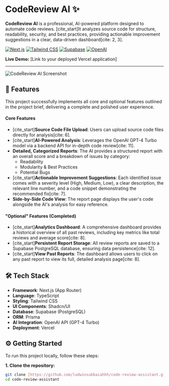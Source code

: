# CodeReview AI ✨

**CodeReview AI** is a professional, AI-powered platform designed to automate code reviews. [cite_start]It analyzes source code for structure, readability, security, and best practices, providing actionable improvement suggestions in a clear, data-driven dashboard[cite: 2, 3].

[![Next.js](https://img.shields.io/badge/Next.js-000000?style=for-the-badge&logo=nextdotjs&logoColor=white)](https://nextjs.org/)
[![Tailwind CSS](https://img.shields.io/badge/Tailwind_CSS-38B2AC?style=for-the-badge&logo=tailwind-css&logoColor=white)](https://tailwindcss.com/)
[![Supabase](https://img.shields.io/badge/Supabase-3ECF8E?style=for-the-badge&logo=supabase&logoColor=white)](https://supabase.com/)
[![OpenAI](https://img.shields.io/badge/OpenAI-412991?style=for-the-badge&logo=openai&logoColor=white)](https://openai.com/)

**Live Demo:** [Link to your deployed Vercel application]

---

![CodeReview AI Screenshot](<Link to a screenshot of your app, maybe the report page>)

## 🚀 Features

This project successfully implements all core and optional features outlined in the project brief, delivering a complete and polished user experience.

#### Core Features
-   [cite_start]**Source Code File Upload**: Users can upload source code files directly for analysis[cite: 6].
-   [cite_start]**AI-Powered Analysis**: Leverages the OpenAI GPT-4 Turbo model via a backend API for in-depth code review[cite: 11].
-   **Detailed, Categorized Reports**: The AI provides a structured report with an overall score and a breakdown of issues by category:
    -   Readability
    -   Modularity & Best Practices
    -   Potential Bugs
-   [cite_start]**Actionable Improvement Suggestions**: Each identified issue comes with a severity level (High, Medium, Low), a clear description, the relevant line number, and a code snippet demonstrating the recommended fix[cite: 7].
-   **Side-by-Side Code View**: The report page displays the user's code alongside the AI's analysis for easy reference.

#### "Optional" Features (Completed)
-   [cite_start]**Analytics Dashboard**: A comprehensive dashboard provides a historical overview of all past reviews, including key metrics like total reviews and average score[cite: 8].
-   [cite_start]**Persistent Report Storage**: All review reports are saved to a Supabase PostgreSQL database, ensuring data persistence[cite: 12].
-   [cite_start]**View Past Reports**: The dashboard allows users to click on any past report to view its full, detailed analysis page[cite: 8].

## 🛠️ Tech Stack

-   **Framework**: Next.js (App Router)
-   **Language**: TypeScript
-   **Styling**: Tailwind CSS
-   **UI Components**: Shadcn/UI
-   **Database**: Supabase (PostgreSQL)
-   **ORM**: Prisma
-   **AI Integration**: OpenAI API (GPT-4 Turbo)
-   **Deployment**: Vercel

## ⚙️ Getting Started

To run this project locally, follow these steps:

**1. Clone the repository:**
```bash
git clone [https://github.com/ludwinsubbaiahhh/code-review-assistant.git](https://github.com/YOUR_USERNAME/code-review-assistant.git)
cd code-review-assistant